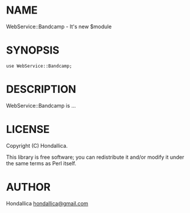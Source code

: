 # NAME

WebService::Bandcamp - It's new $module

# SYNOPSIS

    use WebService::Bandcamp;

# DESCRIPTION

WebService::Bandcamp is ...

# LICENSE

Copyright (C) Hondallica.

This library is free software; you can redistribute it and/or modify
it under the same terms as Perl itself.

# AUTHOR

Hondallica <hondallica@gmail.com>
